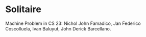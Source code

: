 # Solitaire
 Machine Problem in CS 23:
 Nichol John Famadico,
 Jan Federico Coscolluela,
 Ivan Baluyut,
 John Derick Barcellano.
